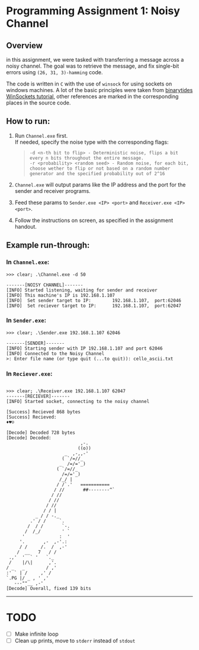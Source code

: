 # Programming Assignment 1: **Noisy Channel**

## **Overview**
in this assignment, we were tasked with transferring a message across a noisy channel.
The goal was to retrieve the message, and fix single-bit errors using `(26, 31, 3)-hamming` code.

The code is written in `C` with the use of `winsock` for using sockets on windows machines.
A lot of the basic principles were taken from [binarytides WinSockets tutorial](https://www.binarytides.com/winsock-socket-programming-tutorial/), other references are marked in the corresponding places in the source code.

## **How to run:**
1. Run `Channel.exe` first. \
    If needed, specify the noise type with the corresponding flags:
    > ```-d <n-th bit to flip> - Deterministic noise, flips a bit every n bits throughout the entire message.```\
    ```-r <probability> <random seed> - Random noise, for each bit, choose wether to flip or not based on a random number generator and the specified probability out of 2^16```

2. `Channel.exe` will output params like the IP address and the port for the sender and receiver programs.
3. Feed these params to `Sender.exe <IP> <port>` and `Receiver.exe <IP> <port>`.
4. Follow the instructions on screen, as specified in the assignment handout.

## **Example run-through**:
### In `Channel.exe`:
```
>>> clear; .\Channel.exe -d 50

-------[NOISY CHANNEL]-------
[INFO] Started listening, waiting for sender and receiver
[INFO] This machine's IP is 192.168.1.107
[INFO]  Set sender target to IP:        192.168.1.107,  port:62046
[INFO]  Set reciever target to IP:      192.168.1.107,  port:62047
```

### In `Sender.exe`:
```
>>> clear; .\Sender.exe 192.168.1.107 62046

-------[SENDER]-------
[INFO] Starting sender with IP 192.168.1.107 and port 62046
[INFO] Connected to the Noisy Channel
>: Enter file name (or type quit (...to quit)): cello_ascii.txt
```

### In `Reciever.exe`:
```

>>> clear; .\Receiver.exe 192.168.1.107 62047
-------[RECIEVER]-------
[INFO] Started socket, connecting to the noisy channel

[Success] Recieved 868 bytes
[Success] Recieved:
♦♥☺

[Decode] Decoded 728 bytes
[Decode] Decoded:
                            ,-.
                           ((o))
                      _  ,-,,-'
                     ( `/=//_
                    _  /=/='_)
                   ( `/=//_
                     /=/='_)
                    /_/ |
                   / /`.'   ===========
                  / //       ##--------^`
                 / //
                / //
               / //
              / / |
           _ / / -._
         .' / /     `.
        /  / /       `-.
       /  /_/        ' `
      '             :  '
     '.       ,-  ,-'.:
     / /     /.  /  ,-'
    /  __   7   / /
 .,'  '  ` '   `._
 /    |/\|      ,'.
/ _   _        / ,'
:' ` | /     ,' /
`.PG |/ _ , ' ,'
   ---""__ ,-'
[Decode] Overall, fixed 139 bits
```

_____________
# TODO
* [ ] Make infinite loop
* [ ] Clean up prints, move to `stderr` instead of `stdout`